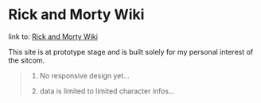 # Rick and Morty Wiki

link to: [Rick and Morty Wiki](https://rick-morty-wiki-roan.vercel.app/)

This site is at prototype stage and is built solely for my personal interest of the sitcom.

> 1.  No responsive design yet...
>
> 2.  data is limited to limited character infos...
